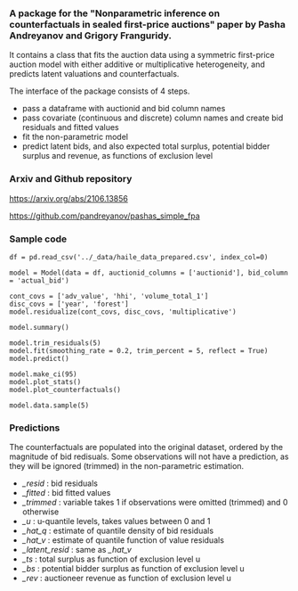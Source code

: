 ### A package for the "Nonparametric inference on counterfactuals in sealed first-price auctions" paper by Pasha Andreyanov and Grigory Franguridy.
It contains a class that fits the auction data using a symmetric first-price auction model with either additive or multiplicative heterogeneity, and predicts latent valuations and counterfactuals.

The interface of the package consists of 4 steps.

- pass a dataframe with auctionid and bid column names
- pass covariate (continuous and discrete) column names and create bid residuals and fitted values
- fit the non-parametric model
- predict latent bids, and also expected total surplus, potential bidder surplus and revenue, as functions of exclusion level

### Arxiv and Github repository
https://arxiv.org/abs/2106.13856

https://github.com/pandreyanov/pashas_simple_fpa

### Sample code

```
df = pd.read_csv('../_data/haile_data_prepared.csv', index_col=0)

model = Model(data = df, auctionid_columns = ['auctionid'], bid_column = 'actual_bid')

cont_covs = ['adv_value', 'hhi', 'volume_total_1']
disc_covs = ['year', 'forest']
model.residualize(cont_covs, disc_covs, 'multiplicative')

model.summary()

model.trim_residuals(5)
model.fit(smoothing_rate = 0.2, trim_percent = 5, reflect = True)
model.predict()

model.make_ci(95)
model.plot_stats()
model.plot_counterfactuals()

model.data.sample(5)
```

### Predictions

The counterfactuals are populated into the original dataset, ordered by the magnitude of bid redisuals. Some observations will not have a prediction, as they will be ignored (trimmed) in the non-parametric estimation.

- *_resid* : bid residuals
- *_fitted* : bid fitted values
- *_trimmed* : variable takes 1 if observations were omitted (trimmed) and 0 otherwise
- *_u* : u-quantile levels, takes values between 0 and 1
- *_hat_q* : estimate of quantile density of bid residuals
- *_hat_v* : estimate of quantile function of value residuals
- *_latent_resid* : same as *_hat_v*
- *_ts* : total surplus as function of exclusion level u
- *_bs* : potential bidder surplus as function of exclusion level u
- *_rev* : auctioneer revenue as function of exclusion level u
